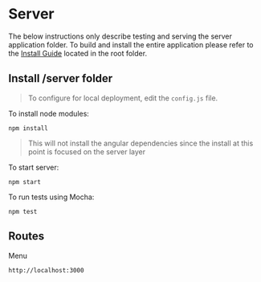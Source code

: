 # Server

The below instructions only describe testing and serving the server application folder. To build and install the entire application please refer to the [Install Guide](../INSTALL.md) located in the root folder.

## Install /server folder

> To configure for local deployment, edit the `config.js` file.

To install node modules:

```
npm install
```

> This will not install the angular dependencies since the install at this point is focused on the server layer

To start server:

```
npm start
```

To run tests using Mocha:

```
npm test
```


## Routes

Menu

```
http://localhost:3000
```
